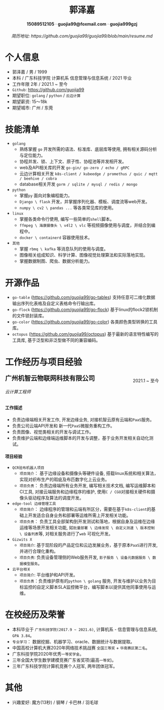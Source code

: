  <center><h1>郭泽嘉</h1></center>

<center> <b>15089512105</b> · <b>guojia99@foxmail.com</b> · <b>guojia999gzj</b> </center>

<center><h6>简历地址: https://github.com/guojia99/guojia99/blob/main/resume.md</h6></center>




# 个人信息

- 郭泽嘉 / 男 / 1999
- 本科 / 广东科技学院 计算机系 信息管理与信息系统 / 2021 毕业
- 工作年限 2年 / 2021.1 ~ 至今
- `Github`:  https://github.com/guojia99
- 期望职位:   `golang` / `python` / `云边计算`
- 期望薪资:   15～18k
- 期望城市:   广州 / 东莞



# 技能清单

- `golang`  
  - 熟练掌握 `go` 开发所需的语法、标准库、底层库等使用, 拥有相关源码分析与定位能力。
  - 协程并发、锁、上下文、原子性、协程池等并发相开发。
  - web及API相关库的开发 `go-gin/ go-zero / echo / gRPC`
  - 云边计算相关开发   `k8s-client / kubeedge / promethus / quic / mqtt / beehive / cobra` 
  - database相关开发  `gorm / sqlite / mysql / redis / mongo`
- `python`
  - 掌握`py` 面向对象编程能力。
  - `Django \ flask` 开发，并掌握序列化器、模板、调度流等web开发。  
  - `numpy \ cv2 \ pandas ...` 等各类常见库的使用。  
- `linux` 
  - 掌握各类命令行使用, 编写一些简单的`shell`脚本。
  - `ffmpeg \ 海康摄像头 \ v4l2 \ vlc` 等视频摄像使用与调度，并结合到编程中。
  - `docker \ containerd` 容器使用技术。
- `其他 `
  - 掌握 `rbmq \ kafka` 等消息队列的使用与调度。
  - 图像相关组成知识、科学计算、图像视觉处理算法和实际落地实现。
  - 掌握数据制图、爬虫、数据分析能力。



# 开源作品

- `go-table` (https://github.com/guojia99/go-tables) 支持任意可二维化数据输出序列化表格及自定义表格命令行输出库。
- `go-flock` (https://github.com/guojia99/go-flock) 基于linux的flock2锁机制的文件锁封装库。
- `go-color` (https://github.com/guojia99/go-color) 各类颜色类型转换的工具库。
- `octopus` (https://github.com/guojia99/octopus) 基于最新的语言特性编写的工具库, 基于泛型和非泛型做不同的兼容编码。



# 工作经历与项目经验

<h2 style="display:inline">广州机智云物联网科技有限公司</h2><p style="float:right;display:inline-block"> 2021.1 ~ 至今</p>

###### 云计算工程师

#### 工作描述

- 负责边缘端相关开发工作, 开发边缘业务, 对接机智云原有云端和`PaaS`服务。
- 负责公司云端API开发和 新一代`PaaS`微服务重构工作。
- 负责图像、视觉类相关的开发与调试工作。
- 负责维护云端和边缘端运维脚本的开发与调整，基于业务开发相关自动化测试。

#### 项目经验

- `QCR验布机器人项目`
  - `项目简介`： 基于边缘设备和摄像头等硬件设备, 搭载linux系统和相关算法， 实现对织布生产的瑕疵及布匹数字化上云业务。
  - `项目负责`： 负责边缘端所有业务开发, 编写相关技术文档, 编写运维脚本和CI工具, 对接云端服务和边缘程序的维护, 使用`C / CGO`对接相关硬件和摄像头驱动程序及算法的调度开发。
- `edge-tool 边缘管理工具`
  - `项目简介`： 边缘程序的管理和云端有所区分，需要在基于`k8s-client`的基础上开发适合自身业务和部署等运维所需上开发相关功能。
  - `项目负责`： 负责工具全部架构到开发测试和落地，根据自身及运维在边缘运维等场景开发相关功能, 如`批量部署 \ 边缘发现 \ 自定义测速 \ 版本控制 \ 设备列表`等, 对相关服务进行了`web` 可视化开发。
- `Gizwits X`
  - `项目简介`: 基于现阶段的产品定位和云边发展业务，基于原本`PaaS`进行开发, 并进行合理化重构。
  - `项目负责`: 负责设备管理侧的Web服务开发, `影子服务 \ 设备元数据服务 \ 数据模型服务`。
- `云平台相关`
  - `项目简介`:  平台维护和API开发。
  - `项目负责`：负责维护原有的`python \ golang` 服务, 开发与维护以业务为目标监控的自定义脚本SLA监控微平台，编写脚本以提供其他同事使用与运维。



# 在校经历及荣誉

- 本科毕业于 `广东科技学院(2017.9 ~ 2021.6)`, 计算机系 - 信息管理与信息系统, `GPA 3.84`。
- `专业学习`： 数据挖掘、机器学习、oracle、数据统计与数据提取。
-  中国高校计算机大赛2020年网络技术挑战赛 `全国三等奖` + `华南赛区第二名`。
- 广东科技学院2020年优秀`一等奖学金`。
- 三年全国大学生数学建模竞赛广东省奖项(最高`一等奖`)。
- 三年广东科技学院计算机竞赛个人冠军, 两年团体冠军。



# 其他

- 兴趣爱好: 魔方(13秒) /  钢琴 / 卡巴林 / 羽毛球
